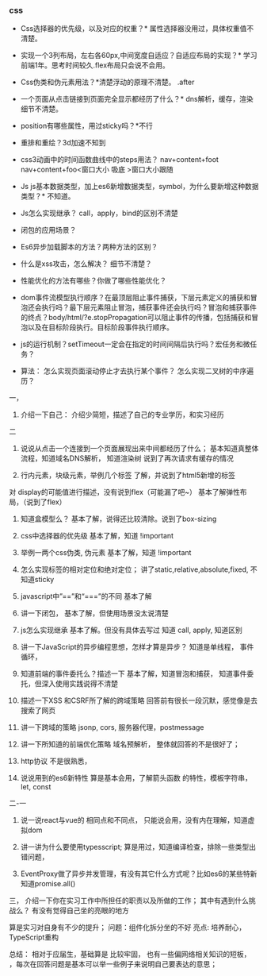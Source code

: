 ### css
- Css选择器的优先级，以及对应的权重？*
属性选择器没用过，具体权重值不清楚。

- 实现一个3列布局，左右各60px,中间宽度自适应？自适应布局的实现？*
学习前端1年。思考时间较久.flex布局只会说不会用。

- Css伪类和伪元素用法？*清楚浮动的原理不清楚。
.after

- 一个页面从点击链接到页面完全显示都经历了什么？*
dns解析，缓存，渲染细节不清楚。


- position有哪些属性，用过sticky吗？*不行

- 重排和重绘？3d加速不知到

- css3动画中的时间函数曲线中的steps用法？
nav+content+foot nav+content+foo<窗口大小 吸底 >窗口大小跟随

- Js
js基本数据类型，加上es6新增数据类型，symbol，为什么要新增这种数据类型？*
不知道。

- Js怎么实现继承？
call，apply，bind的区别不清楚

- 闭包的应用场景？


- Es6异步加载脚本的方法？两种方法的区别？

- 什么是xss攻击，怎么解决？
细节不清楚？

- 性能优化的方法有哪些？你做了哪些性能优化？

- dom事件流模型执行顺序？在最顶层阻止事件捕获，下层元素定义的捕获和冒泡还会执行吗？最下层元素阻止冒泡，捕获事件还会执行吗？冒泡和捕获事件的终点？body/html/?e.stopPropagation可以阻止事件的传播，包括捕获和冒泡以及在目标阶段执行。目标阶段事件执行顺序。

- js的运行机制？setTimeout一定会在指定的时间间隔后执行吗？宏任务和微任务？

- 算法：
怎么实现页面滚动停止才去执行某个事件？
怎么实现二叉树的中序遍历？



一，
1. 介绍一下自己：
介绍少简短，描述了自己的专业学历，和实习经历

二
1. 说说从点击一个连接到一个页面展现出来中间都经历了什么；
基本知道真整体流程，知道域名DNS解析，
知道渲染树
说到了再次请求有缓存的情况

1. 行内元素，块级元素，举例几个标签
了解，并说到了html5新增的标签

对 display的可能值进行描述，没有说到flex（可能漏了吧~）
基本了解弹性布局，（说到了flex）

1. 知道盒模型么？
基本了解，说得还比较清除。说到了box-sizing

1. css中选择器的优先级
基本了解，知道 !important

1. 举例一两个css伪类, 伪元素
基本了解，知道 !important

1. 怎么实现标签的相对定位和绝对定位；
讲了static,relative,absolute,fixed, 不知道sticky

1. javascript中”==”和“===”的不同
基本了解

1. 讲一下闭包，
基本了解，但使用场景没太说清楚

1. js怎么实现继承
基本了解。但没有具体去写过
知道 call, apply, 知道区别

1. 讲一下JavaScript的异步编程思想，怎样才算是异步？
知道是单线程， 事件循环，


1. 知道前端的事件委托么？描述一下
基本了解，知道冒泡和捕获，
知道事件委托，但深入使用实践说得不清楚

1. 描述一下XSS 和CSRF所了解的跨域策略
回答前有很长一段沉默，感觉像是去搜索了网页 
1. 讲一下跨域的策略
 jsonp, cors, 服务器代理，postmessage

1. 讲一下所知道的前端优化策略
域名预解析，
整体就回答的不是很好了；

1. http协议
不是很熟悉，

1. 说说用到的es6新特性
算是基本会用，了解箭头函数 的特性，模板字符串，let, const


二-一
1. 说一说react与vue的 相同点和不同点，
只能说会用，没有内在理解，知道虚拟dom

1. 讲一讲为什么要使用typesscript;
算是用过，知道编译检查，排除一些类型出错问题，

1. EventProxy做了异步并发管理，有没有其它什么方式呢？比如es6的某些特新
知道promise.all()


三，
介绍一下你在实习工作中所担任的职责以及所做的工作；
其中有遇到什么挑战么？
有没有觉得自己坐的亮眼的地方

算是实习对自身有不少的提升；
问题：组件化拆分坐的不好
亮点: 培养耐心，TypeScript重构


总结：
相对于应届生，基础算是 比较牢固，
也有一些偏网络相关知识的短板，
，每次在回答问题是基本可以举一些例子来说明自己要表达的意思；